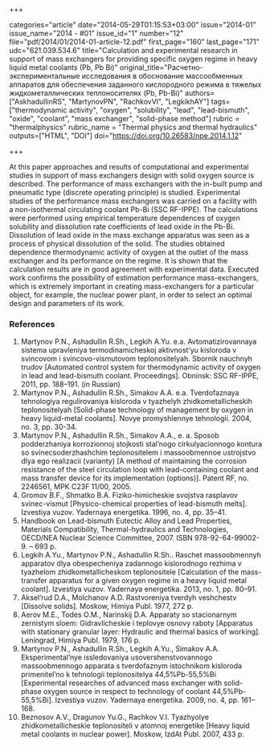 +++

categories="article"
date="2014-05-29T01:15:53+03:00"
issue="2014-01"
issue_name="2014 - #01"
issue_id="1"
number="12"
file="pdf/2014/01/2014-01-article-12.pdf"
first_page="160"
last_page="171"
udc="621.039.534.6"
title="Calculation and experimental research in support of mass exchangers for providing specific oxygen regime in heavy liquid metal coolants (Pb, Pb Bi)"
original_title="Расчетно-экспериментальные исследования в обоснование массообменных аппаратов для обеспечения заданного кислородного режима в тяжелых жидкометаллических теплоносителях (Pb, Pb-Bi)"
authors=["AskhadullinRS", "MartynovPN", "RachkovVI", "LegkikhAY"]
tags=["thermodynamic activity", "oxygen", "solubility", "lead", "lead-bismuth", "oxide", "coolant", "mass exchanger", "solid-phase method"]
rubric = "thermalphysics"
rubric_name = "Thermal physics and thermal hydraulics"
outputs=["HTML", "DOI"]
doi="https://doi.org/10.26583/npe.2014.1.12"

+++

At this paper approaches and results of computational and experimental studies in support of mass exchangers design with solid oxygen source is described. The performance of mass exchangers with the in-built pump and pneumatic type (discrete operating principle) is studied. Experimental studies of the performance mass exchangers was carried on a facility with a non-isothermal circulating coolant Pb-Bi (SSC RF-IPPE). The calculations were performed using empirical temperature dependences of oxygen solubility and dissolution rate coefficients of lead oxide in the Pb-Bi. Dissolution of lead oxide in the mass exchange apparatus was seen as a process of physical dissolution of the solid. The studies obtained dependence thermodynamic activity of oxygen at the outlet of the mass exchanger and its performance on the regime. It is shown that the calculation results are in good agreement with experimental data. Executed work confirms the possibility of estimation performance mass-exchangers, which is extremely important in creating mass-exchangers for a particular object, for example, the nuclear power plant, in order to select an optimal design and parameters of its work.

### References

1. Martynov P.N., Ashadullin R.Sh., Legkih A.Yu. e.a. Avtomatizirovannaya sistema upravleniya termodinamicheskoj aktivnost’yu kisloroda v svincovom i svincovo-vismutovom teplonositelyah. Sbornik nauchnyh trudov [Automated control system for thermodynamic activity of oxygen in lead and lead-bismuth coolant. Proceedings]. Obninsk: SSC RF-IPPE, 2011, pp. 188–191. (in Russian)
2. Martynov P.N., Ashadullin R.Sh., Simakov A.A. e.a. Tverdofaznaya tehnologiya regulirovaniya kisloroda v tyazhelyh zhidkometallicheskih teplonositelyah [Solid-phase technology of management by oxygen in heavy liquid-metal coolants]. Novye promyshlennye tehnologii. 2004, no. 3, pp. 30-34.
3. Martynov P.N., Ashadullin R.Sh., Simakov A.A., e. a. Sposob podderzhaniya korrozionnoj stojkosti stal’nogo cirkulyacionnogo kontura so svinecsoderzhashchim teplonositelem i massoobmennoe ustrojstvo dlya ego realizacii (varianty) [A method of maintaining the corrosion resistance of the steel circulation loop with lead-containing coolant and mass transfer device for its implementation (options)]. Patent RF, no. 2246561, MPK C23F 11/00, 2005.
4. Gromov B.F., Shmatko B.A. Fiziko-himicheskie svojstva rasplavov svinec-vismut [Physico-chemical properties of lead-bismuth melts]. Izvestiya vuzov. Yadernaya energetika. 1996, no. 4, pp. 35–41.
5. Handbook on Lead-bismuth Eutectic Alloy and Lead Properties, Materials Compatibility, Thermal-hydraulics and Technologies, OECD/NEA Nuclear Science Committee, 2007. ISBN 978-92-64-99002-9. – 693 p.
6. Legkih A.Yu., Martynov P.N., Ashadullin R.Sh.. Raschet massoobmennyh apparatov dlya obespecheniya zadannogo kislorodnogo rezhima v tyazhelom zhidkometallicheskom teplonositele [Calculation of the mass-transfer apparatus for a given oxygen regime in a heavy liquid metal coolant]. Izvestiya vuzov. Yadernaya energetika. 2013, no. 1, pp. 80–91.
7. Aksel’rud D.A., Molchanov A.D. Rastvoreniya tverdyh veshchestv [Dissolve solids]. Moskow, Himiya Publ. 1977, 272 p.
8. Aerov M.E., Todes O.M., Narinskij D.A. Apparaty so stacionarnym zernistym sloem: Gidravlicheskie i teplovye osnovy raboty [Apparatus with stationary granular layer: Hydraulic and thermal basics of working]. Leningrad, Himiya Publ. 1979, 176 p.
9. Martynov P.N., Ashadullin R.Sh., Legkih A.Yu., Simakov A.A. Eksperimental’nye issledovaniya usovershenstvovannogo massoobmennogo apparata s tverdofaznym istochnikom kisloroda primenitel’no k tehnologii teplonositelya 44,5%Pb-55,5%Bi [Experimental researches of advanced mass exchanger with solid-phase oxygen source in respect to technology of coolant 44,5%Pb-55,5%Bi]. Izvestiya vuzov. Yadernaya energetika. 2009, no. 4, pp. 161–168.
10. Beznosov A.V., Dragunov Yu.G., Rachkov V.I. Tyazhyolye zhidkometallicheskie teplonositeli v atomnoj energetike [Heavy liquid metal coolants in nuclear power]. Moskow, IzdAt Publ. 2007, 433 p.